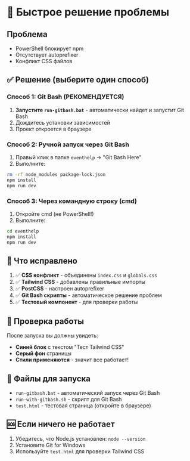 # 🚀 Быстрое решение проблемы

## Проблема

- PowerShell блокирует npm
- Отсутствует autoprefixer
- Конфликт CSS файлов

## ✅ Решение (выберите один способ)

### Способ 1: Git Bash (РЕКОМЕНДУЕТСЯ)

1. **Запустите `run-gitbash.bat`** - автоматически найдет и запустит Git Bash
2. Дождитесь установки зависимостей
3. Проект откроется в браузере

### Способ 2: Ручной запуск через Git Bash

1. Правый клик в папке `eventhelp` → "Git Bash Here"
2. Выполните:

```bash
rm -rf node_modules package-lock.json
npm install
npm run dev
```

### Способ 3: Через командную строку (cmd)

1. Откройте cmd (не PowerShell!)
2. Выполните:

```cmd
cd eventhelp
npm install
npm run dev
```

## 🔧 Что исправлено

1. ✅ **CSS конфликт** - объединены `index.css` и `globals.css`
2. ✅ **Tailwind CSS** - добавлены правильные импорты
3. ✅ **PostCSS** - настроен autoprefixer
4. ✅ **Git Bash скрипты** - автоматическое решение проблем
5. ✅ **Тестовый компонент** - для проверки работы

## 🎯 Проверка работы

После запуска вы должны увидеть:

- **Синий блок** с текстом "Тест Tailwind CSS"
- **Серый фон** страницы
- **Стили применяются** - значит все работает!

## 📁 Файлы для запуска

- `run-gitbash.bat` - автоматический запуск через Git Bash
- `run-with-gitbash.sh` - скрипт для Git Bash
- `test.html` - тестовая страница (откройте в браузере)

## 🆘 Если ничего не работает

1. Убедитесь, что Node.js установлен: `node --version`
2. Установите Git for Windows
3. Используйте `test.html` для проверки Tailwind CSS
